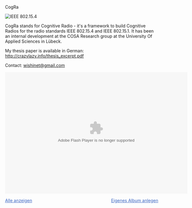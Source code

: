 CogRa

![IEEE 802.15.4](https://raw.github.com/wishi/CogRa/master/screenshot/flow_graph.png)


CogRa stands for Cognitive Radio - it's a framework to build
Cognitive Radios for the radio standards IEEE 802.15.4 and 
IEEE 802.15.1.
It has been an internal development at the COSA Research group
at the University Of Applied Sciences in Lübeck.


My thesis paper is available in German:
http://crazylazy.info/thesis_excerpt.pdf

Contact:
wishinet@gmail.com

<div><embed type="application/x-shockwave-flash" src="https://picasaweb.google.com/s/c/bin/slideshow.swf" width="600" height="400" flashvars="host=picasaweb.google.com&#038;captions=1&#038;hl=de&#038;feat=flashalbum&#038;RGB=0x000000&#038;feed=https%3A%2F%2Fpicasaweb.google.com%2Fdata%2Ffeed%2Fapi%2Fuser%2Fwishinet%2Falbumid%2F5530057653973635537%3Falt%3Drss%26kind%3Dphoto%26authkey%3DGv1sRgCOrIyNWZgtyDmwE%26hl%3Dde" pluginspage="http://www.macromedia.com/go/getflashplayer"></embed></div>
<p><span style="float:left;"><a href="https://picasaweb.google.com/wishinet/DropBox?authkey=Gv1sRgCOrIyNWZgtyDmwE&#038;feat=flashalbum" style="color:#3964c2">Alle anzeigen</a></span>
 <div style="text-align:right;"><a href="http://picasaweb.google.com/lh/getEmbed?feat=flashalbum" style="color:#3964c2">Eigenes Album anlegen</a></div>

